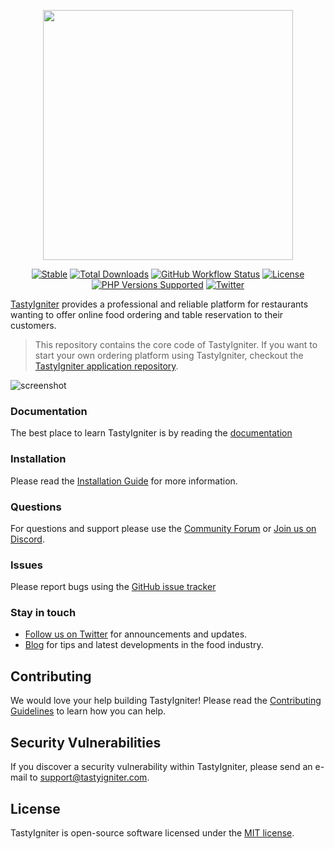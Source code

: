 <p align="center"><a href="https://tastyigniter" target="_blank"><img src="https://tastyigniter.com/images/logos/logo-padded.png" width="400"></a></p>

<p align="center">
<a href="https://packagist.org/packages/tastyigniter/core"><img src="https://img.shields.io/packagist/v/tastyigniter/core.svg?label=Stable&style=flat-square" alt="Stable"></a>
<a href="https://packagist.org/packages/tastyigniter/core"><img src="https://poser.pugx.org/tastyigniter/core/downloads" alt="Total Downloads"></a>
<a href="https://packagist.org/packages/tastyigniter/core"><img src="https://github.com/tastyigniter/core/actions/workflows/pipeline.yml/badge.svg" alt="GitHub Workflow Status"></a>
<a href="https://github.com/tastyigniter/core/blob/master/LICENSE.txt"><img src="https://img.shields.io/github/license/tastyigniter/core.svg?label=License&style=flat-square" alt="License"></a>
<a href="https://github.com/tastyigniter/TastyIgniter" title="PHP Versions Supported"><img alt="PHP Versions Supported" src="https://img.shields.io/badge/php-8.3%20to%208.4-777bb3.svg?logo=php&logoColor=white&labelColor=555555"></a>
<a href="https://twitter.com/TastyIgniter"><img src="https://img.shields.io/twitter/follow/TastyIgniter.svg?label=Follow" alt="Twitter"></a>
</p>

[TastyIgniter](https://tastyigniter.com/) provides a professional and reliable platform for restaurants wanting to offer
online food ordering and table reservation to their customers.

> This repository contains the core code of TastyIgniter. If you want to start your own ordering platform using TastyIgniter, checkout the [TastyIgniter application repository](https://github.com/tastyigniter/TastyIgniter).

![screenshot](https://tastyigniter.com/images/mockups/v4/Menus.png)

### Documentation
The best place to learn TastyIgniter is by reading the [documentation](https://tastyigniter.com/docs)

### Installation
Please read the [Installation Guide](https://tastyigniter.com/docs/installation) for more information.

### Questions
For questions and support please use the [Community Forum](https://forum.tastyigniter.com) or [Join us on Discord](https://tastyigniter.com/discord).

### Issues
Please report bugs using the [GitHub issue tracker](https://github.com/tastyigniter/TastyIgniter/issues)

### Stay in touch
- [Follow us on Twitter](https://twitter.com/tastyigniter/) for announcements and updates.
- [Blog](https://tastyigniter.com/blog) for tips and latest developments in the food industry.

## Contributing
We would love your help building TastyIgniter! Please read the [Contributing Guidelines](.github/CONTRIBUTING.md) to learn how you can help.

## Security Vulnerabilities
If you discover a security vulnerability within TastyIgniter, please send an e-mail to support@tastyigniter.com.

## License
TastyIgniter is open-source software licensed under the [MIT license](https://tastyigniter.com/licence/).
